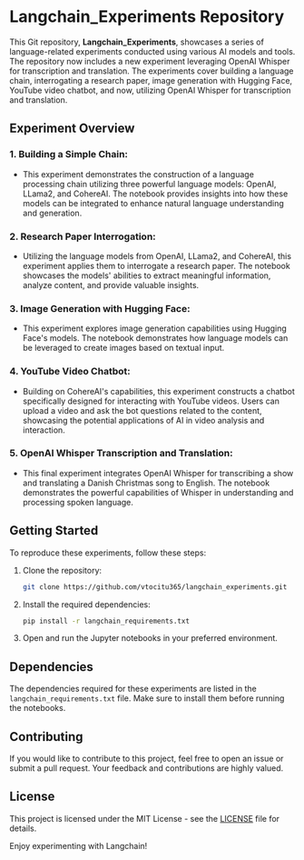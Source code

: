 # Langchain_Experiments Repository

This Git repository, **Langchain_Experiments**, showcases a series of language-related experiments conducted using various AI models and tools. The repository now includes a new experiment leveraging OpenAI Whisper for transcription and translation. The experiments cover building a language chain, interrogating a research paper, image generation with Hugging Face, YouTube video chatbot, and now, utilizing OpenAI Whisper for transcription and translation.

## Experiment Overview

### 1. **Building a Simple Chain:**
   - This experiment demonstrates the construction of a language processing chain utilizing three powerful language models: OpenAI, LLama2, and CohereAI. The notebook provides insights into how these models can be integrated to enhance natural language understanding and generation.

### 2. **Research Paper Interrogation:**
   - Utilizing the language models from OpenAI, LLama2, and CohereAI, this experiment applies them to interrogate a research paper. The notebook showcases the models' abilities to extract meaningful information, analyze content, and provide valuable insights.

### 3. **Image Generation with Hugging Face:**
   - This experiment explores image generation capabilities using Hugging Face's models. The notebook demonstrates how language models can be leveraged to create images based on textual input.

### 4. **YouTube Video Chatbot:**
   - Building on CohereAI's capabilities, this experiment constructs a chatbot specifically designed for interacting with YouTube videos. Users can upload a video and ask the bot questions related to the content, showcasing the potential applications of AI in video analysis and interaction.

### 5. **OpenAI Whisper Transcription and Translation:**
   - This final experiment integrates OpenAI Whisper for transcribing a show and translating a Danish Christmas song to English. The notebook demonstrates the powerful capabilities of Whisper in understanding and processing spoken language.

## Getting Started

To reproduce these experiments, follow these steps:

1. Clone the repository:

   ```bash
   git clone https://github.com/vtocitu365/langchain_experiments.git
   ```

2. Install the required dependencies:

   ```bash
   pip install -r langchain_requirements.txt
   ```

3. Open and run the Jupyter notebooks in your preferred environment.

## Dependencies

The dependencies required for these experiments are listed in the `langchain_requirements.txt` file. Make sure to install them before running the notebooks.

## Contributing

If you would like to contribute to this project, feel free to open an issue or submit a pull request. Your feedback and contributions are highly valued.

## License

This project is licensed under the MIT License - see the [LICENSE](LICENSE) file for details.

Enjoy experimenting with Langchain!
